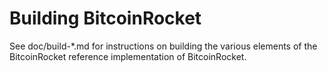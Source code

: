 Building BitcoinRocket
================

See doc/build-*.md for instructions on building the various
elements of the BitcoinRocket reference implementation of BitcoinRocket.
